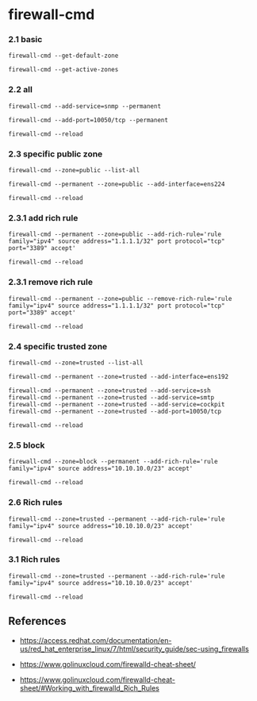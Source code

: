 # firewall-cmd

### 2.1 basic

    firewall-cmd --get-default-zone
    
    firewall-cmd --get-active-zones


### 2.2 all

    firewall-cmd --add-service=snmp --permanent
    
    firewall-cmd --add-port=10050/tcp --permanent
    
    firewall-cmd --reload
    
### 2.3 specific public zone

    firewall-cmd --zone=public --list-all
    
    firewall-cmd --permanent --zone=public --add-interface=ens224
    
    firewall-cmd --reload

### 2.3.1 add rich rule

    firewall-cmd --permanent --zone=public --add-rich-rule='rule family="ipv4" source address="1.1.1.1/32" port protocol="tcp" port="3389" accept'
    
    firewall-cmd --reload


### 2.3.1 remove rich rule

    firewall-cmd --permanent --zone=public --remove-rich-rule='rule family="ipv4" source address="1.1.1.1/32" port protocol="tcp" port="3389" accept'
    
    firewall-cmd --reload


### 2.4 specific trusted zone

    firewall-cmd --zone=trusted --list-all
    
    firewall-cmd --permanent --zone=trusted --add-interface=ens192
    
    firewall-cmd --permanent --zone=trusted --add-service=ssh
    firewall-cmd --permanent --zone=trusted --add-service=smtp
    firewall-cmd --permanent --zone=trusted --add-service=cockpit
    firewall-cmd --permanent --zone=trusted --add-port=10050/tcp
    
    firewall-cmd --reload

### 2.5 block

    firewall-cmd --zone=block --permanent --add-rich-rule='rule family="ipv4" source address="10.10.10.0/23" accept'

    firewall-cmd --reload

### 2.6 Rich rules

    firewall-cmd --zone=trusted --permanent --add-rich-rule='rule family="ipv4" source address="10.10.10.0/23" accept'
    
    firewall-cmd --reload

### 3.1 Rich rules

    firewall-cmd --zone=trusted --permanent --add-rich-rule='rule family="ipv4" source address="10.10.10.0/23" accept'
    
    firewall-cmd --reload


## References

- https://access.redhat.com/documentation/en-us/red_hat_enterprise_linux/7/html/security_guide/sec-using_firewalls

- https://www.golinuxcloud.com/firewalld-cheat-sheet/
- https://www.golinuxcloud.com/firewalld-cheat-sheet/#Working_with_firewalld_Rich_Rules

